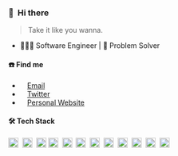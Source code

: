  ### 👋 &nbsp;Hi there

> Take it like you wanna.

- 🧑🏻‍💻 Software Engineer | 🧠 Problem Solver

#### ☎️ Find me

- <img height="10" src="https://api.iconify.design/fxemoji:email.svg">  [Email](mailto:tal7aouy@gmail.com)
- <img height="10" src="https://api.iconify.design/logos:twitter.svg"> [Twitter](https://twitter.com/tal7aouy)
- <img height="10" src="https://api.iconify.design/logos:blogger.svg">  [Personal Website](https://talhaouy.me)


#### 🛠 Tech Stack
<code><img height="20" src="https://api.iconify.design/logos-laravel.svg"></code>&nbsp;
<code><img height="20" src="https://api.iconify.design/logos-symfony.svg"></code>&nbsp;
<code><img height="20" src="https://api.iconify.design/logos-nodejs-icon.svg"></code>
<code><img height="20" src="https://api.iconify.design/logos-javascript.svg"></code>&nbsp;
<code><img height="20" src="https://api.iconify.design/logos-typescript-icon.svg"></code>&nbsp;
<code><img height="20" src="https://api.iconify.design/logos-php.svg"></code>&nbsp;
<code><img height="20" src="https://api.iconify.design/logos-python.svg"></code>&nbsp;
<code><img height="20" src="https://api.iconify.design/logos-rust.svg"></code>&nbsp;
<code><img height="20" src="https://api.iconify.design/logos:vue.svg"></code>&nbsp;
<code><img height="20" src="https://api.iconify.design/logos-docker.svg"></code>&nbsp;
<code><img height="20" src="https://api.iconify.design/logos:mysql.svg"></code>&nbsp;
<code><img height="20" src="https://api.iconify.design/logos-redis.svg"></code>&nbsp;


<div align="center">
  <a href="https://github.com/tal7aouy/ssr-contributions-img">
    <picture>
      <source media="(prefers-color-scheme: dark)" srcset="https://ssr-contributions-svg.vercel.app/_/tal7aouy?chart=3dbar&gap=0.3&scale=2&flatten=2&animation=wave&animation_duration=4&animation_delay=0.06&animation_amplitude=24&animation_frequency=0.1&animation_wave_center=0_3&format=svg&weeks=34&theme=native&dark=true">
      <source media="(prefers-color-scheme: light)" srcset="https://ssr-contributions-svg.vercel.app/_/tal7aouy?chart=3dbar&gap=0.3&scale=2&flatten=2&animation=wave&animation_duration=4&animation_delay=0.06&animation_amplitude=24&animation_frequency=0.1&animation_wave_center=0_3&format=svg&weeks=34&theme=native">
      <img alt="" src="https://ssr-contributions-svg.vercel.app/_/tal7aouy?chart=3dbar&flatten=1&weeks=40&animation=wave&format=svg&gap=0.3&animation_frequency=0.2&animation_amplitude=20&theme=pink">
    </picture>
  </a>
</div>


